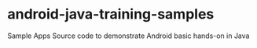 # android-java-training-samples

Sample Apps Source code to demonstrate Android basic hands-on in Java

